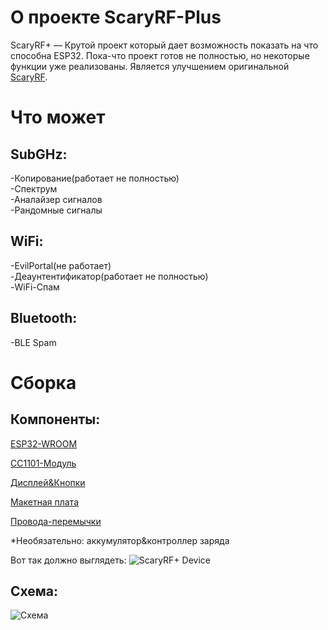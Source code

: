 # О проекте ScaryRF-Plus
ScaryRF+ — Крутой проект который дает возможность показать на что способна ESP32. Пока-что проект готов не полностью, но некоторые функции уже реализованы. Является улучшением оригинальной [ScaryRF](https://github.com/FernandoHansen666/ScaryRF-315-433mhz).
# Что может
## SubGHz:
-Копирование(работает не полностью)                                                        
-Спектрум                                                        
-Аналайзер сигналов                                                        
-Рандомные сигналы                                                        
## WiFi:
-EvilPortal(не работает)                                                        
-Деаунтентификатор(работает не полностью)                                                        
-WiFi-Спам                                                        
## Bluetooth:
-BLE Spam                                                        



# Сборка
## Компоненты:
[ESP32-WROOM](https://aliexpress.ru/item/1005004605399313.html)
                                                        
[CC1101-Модуль](https://aliexpress.ru/item/1005008544032996.html)
                                                        
[Дисплей&Кнопки](https://aliexpress.ru/item/1005006322355552.html)

[Макетная плата](https://aliexpress.ru/item/1005008466693134.html)

[Провода-перемычки](https://aliexpress.ru/item/1005007553381854.html)

*Необязательно: аккумулятор&контроллер заряда                                                          



Вот так должно выглядеть:
![ScaryRF+ Device](https://github.com/user-attachments/assets/b9ef9adc-ac90-4940-b71d-091447080114)

## Схема:
![Схема](https://github.com/user-attachments/assets/26730497-8100-4cc1-8361-187221489662)
